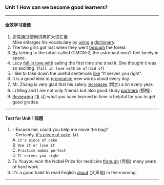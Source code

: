 ### Unit 1 How can we become good learners?

---

#### 全效学习错题

1. 迈克通过使用词典扩大词汇量<br>
   Mike enlarges his vocabulary by <u>using</u> <u>a</u> <u>dictionary</u>.
2. The two girls got lost when they went <u>through</u> the forest.
3. <u>By</u> talking to the robot called CIMON-2, the astronaut won't feel lonely in space.
4. Lucy <u>fell in love with</u> sailing the first time she tried it. She thought it was so exciting. (`fall in love with` `be afraid of`)
5. I like to take down the useful sentences <u>like</u> "It serves you right".
6. It is a good idea to p<u>ronounce</u> new words aloud every day.
7. Mr. Zhang is very glad that his salary <u>increases</u> (增加) a lot every year.
8. Li Ming and I are not only friends but also good study <u>partners</u> (搭档).
9. <u>Reviewing</u> (复习) what you have learned in time is helpful for you to get good grades.

---

#### Test for Unit 1 错题

1. \- Excuse me, could you help me move the bag?<br>
    \- Certainly, <u>it's piece of cake</u>. (`A`)<br>
    A. `It's piece of cake`<br>
    B. `Use it or lose it`<br>
    C. `Practice makes perfect`<br>
    D. `It serves you right`<br>
2.  Tu Youyou won the Nobel Prize for medicine <u>through</u> (凭借) many years of hard work.
3. it's a good habit to read English <u>aloud</u> (大声地) in the morning.

---
